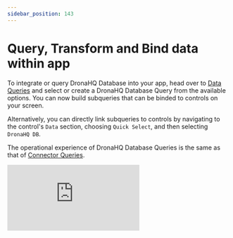 ```yaml
---
sidebar_position: 143
---
```


# Query, Transform and Bind data within app

To integrate or query DronaHQ Database into your app, head over to [Data Queries](/binding-data/data-binding-framework/#data-queries-to-controls) and select or create a DronaHQ Database Query from the available options. 
You can now build subqueries that can be binded to controls on your screen. 

Alternatively, you can directly link subqueries to controls by navigating to the control's `Data` section, choosing `Quick Select`, and then selecting `DronaHQ DB`.

The operational experience of DronaHQ Database Queries is the same as that of [Connector Queries](/binding-data/data-queries/connector-queries).

<div style={{ position: 'relative', paddingBottom: 'calc(45.708333333333336% + 41px)', height: 0 }}>
  <iframe
    src="https://demo.arcade.software/7hKEjnf5Id6DWOBZipYp?embed"
    title="DronaHQ Database - Create & Bind Queries"
    frameBorder="0"
    loading="lazy"
    allowFullScreen
    style={{ position: 'absolute', top: 0, left: 0, width: '100%', height: '100%', colorScheme: 'light' }}
    webkitallowfullscreen
    mozallowfullscreen
  ></iframe>
</div>

